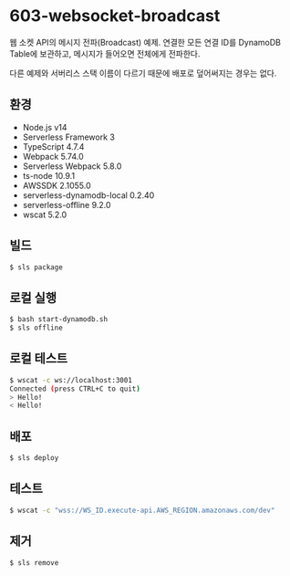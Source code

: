 # 603-websocket-broadcast

웹 소켓 API의 메시지 전파(Broadcast) 예제. 연결한 모든 연결 ID를 DynamoDB Table에 보관하고, 메시지가 들어오면 전체에게 전파한다.

다른 예제와 서버리스 스택 이름이 다르기 때문에 배포로 덮어써지는 경우는 없다.

## 환경

- Node.js v14
- Serverless Framework 3
- TypeScript 4.7.4
- Webpack 5.74.0
- Serverless Webpack 5.8.0
- ts-node 10.9.1
- AWSSDK 2.1055.0
- serverless-dynamodb-local 0.2.40
- serverless-offline 9.2.0
- wscat 5.2.0

## 빌드

```bash
$ sls package
```

## 로컬 실행

```bash
$ bash start-dynamodb.sh
$ sls offline
```

## 로컬 테스트

```bash
$ wscat -c ws://localhost:3001
Connected (press CTRL+C to quit)
> Hello!
< Hello!
```

## 배포

```bash
$ sls deploy
```

## 테스트

```bash
$ wscat -c "wss://WS_ID.execute-api.AWS_REGION.amazonaws.com/dev"
```

## 제거

```bash
$ sls remove
```
